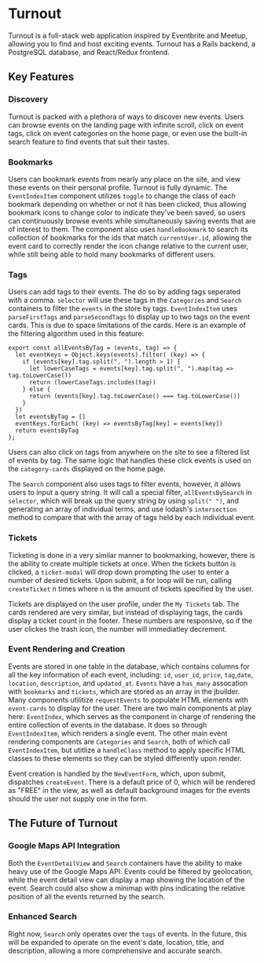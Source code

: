 # Turnout

Turnout is a full-stack web application inspired by Eventbrite and Meetup, allowing you to find and host exciting events. Turnout has a Rails backend, a PostgreSQL database, and React/Redux frontend. 

## Key Features

### Discovery 

Turnout is packed with a plethora of ways to discover new events. Users can browse events on the landing page with infinite scroll, click on event tags, click on event categories on the home page, or even use the built-in search feature to find events that suit their tastes. 


### Bookmarks

Users can bookmark events from nearly any place on the site, and view these events on their personal profile. Turnout is fully dynamic. The `EventIndexItem` component utilizes `toggle` to change the class of each bookmark depending on whether or not it has been clicked, thus allowing bookmark icons to change color to indicate they've been saved, so users can continuously browse events while simultaneously saving events that are of interest to them. The component also uses `handleBookmark` to search its collection of bookmarks for the ids that match `currentUser.id`, allowing the event card to correctly render the icon change relative to the current user, while still being able to hold many bookmarks of different users. 

### Tags

Users can add tags to their events. The do so by adding tags seperated with a comma. `selector` will use these tags in the `Categories` and `Search` containers to filter the `events` in the store by tags. `EventIndexItem` uses `parseFirstTags` and `parseSecondTags` to display up to two tags on the event cards. This is due to space limitations of the cards. Here is an example of the filtering algorithm used in this feature:

```
export const allEventsByTag = (events, tag) => {
  let eventKeys = Object.keys(events).filter( (key) => {
    if (events[key].tag.split(", ").length > 1) {
      let lowerCaseTags = events[key].tag.split(", ").map(tag => tag.toLowerCase())
      return (lowerCaseTags.includes(tag))
    } else {
      return (events[key].tag.toLowerCase() === tag.toLowerCase())
    }
  })
  let eventsByTag = []
  eventKeys.forEach( (key) => eventsByTag[key] = events[key])
  return eventsByTag
};

```

Users can also click on tags from anywhere on the site to see a filtered list of events by tag. The same logic that handles these click events is used on the `category-cards` displayed on the home page. 

The `Search` component also uses tags to filter events, however, it allows users to input a query string. It will call a special filter, `allEventsBySearch` in `selector`, which will break up the query string by using `split(" ")`, and generating an array of individual terms, and use lodash's `intersection` method to compare that with the array of tags held by each individual event. 


### Tickets

Ticketing is done in a very similar manner to bookmarking, however, there is the ability to create multiple tickets at once. When the tickets button is clicked, a `ticket-modal` will drop down prompting the user to enter a number of desired tickets. Upon submit, a for loop will be run, calling `createTicket` n times where n is the amount of tickets specified by the user. 

Tickets are displayed on the user profile, under the `My Tickets` tab. The cards rendered are very similar, but instead of displaying tags, the cards display a ticket count in the footer. These numbers are responsive, so if the user clickes the trash icon, the number will immediatley decrement. 


### Event Rendering and Creation

Events are stored in one table in the database, which contains columns for all the key information of each event, including: `id`, `user_id`, `price`, `tag`,`date`, `location`, `description`, and `updated_at`. `Events` have a `has_many` assocation with `bookmarks` and `tickets`, which are stored as an array in the jbuilder. Many components utilitize `requestEvents` to populate HTML elements with `event-cards` to display for the user. There are two main components at play here: `EventIndex`, which serves as the component in charge of rendering the entire collection of events in the database. It does so through `EventIndexItem`, which renders a single event. The other main event rendering components are `Categories` and `Search`, both of which call `EventIndexItem`, but utitlize a `handleClass` method to apply specific HTML classes to these elements so they can be styled differently upon render. 

Event creation is handled by the `NewEventForm`, which, upon submit, dispatches `createEvent`. There is a default price of 0, which will be rendered as "FREE" in the view, as well as default background images for the events should the user not supply one in the form. 


## The Future of Turnout

### Google Maps API Integration

Both the `EventDetailView` and `Search` containers have the ability to make heavy use of the Google Maps API. Events could be filtered by geolocation, while the event detail view can display a map showing the location of the event. Search could also show a minimap with pins indicating the relative position of all the events returned by the search.

### Enhanced Search 

Right now, `Search` only operates over the `tags` of events. In the future, this will be expanded to operate on the event's date, location, title, and description, allowing a more comprehensive and accurate search.

